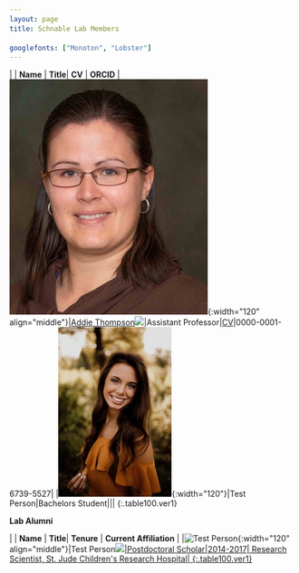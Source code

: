 ```yaml
---
layout: page
title: Schnable Lab Members

googlefonts: ["Monoton", "Lobster"]
---
```


| | **Name** | **Title**| **CV** | **ORCID**
|![Addie Thompson](/images/People_Images/addiethompson.jpg){:width="120" align="middle"}|[Addie Thompson](/peoplepages/jschnable/)<a href="https://twitter.com/addie_may"><img src="/images/Twitter_logo_blue.png" style="width: 15px;"></a>|Assistant Professor|[CV](/CVs/JSchnable.pdf)|0000-0001-6739-5527|
|![Test Person](/images/People_Images/Sierra.jpg){:width="120"}|Test Person|Bachelors Student|||
{:.table100.ver1}

**Lab Alumni**

| | **Name** | **Title**| **Tenure** | **Current Affiliation** |
|![Test Person](/images/People_Images/yzhang_small.jpg){:width="120" align="middle"}|Test Person<a href="https://twitter.com/zymaize"><img src="/images/Twitter_logo_blue.png" style="width: 15px;">|Postdoctoral Scholar|2014-2017| Research Scientist, St. Jude Children's Research Hospital|
{:.table100.ver1}
